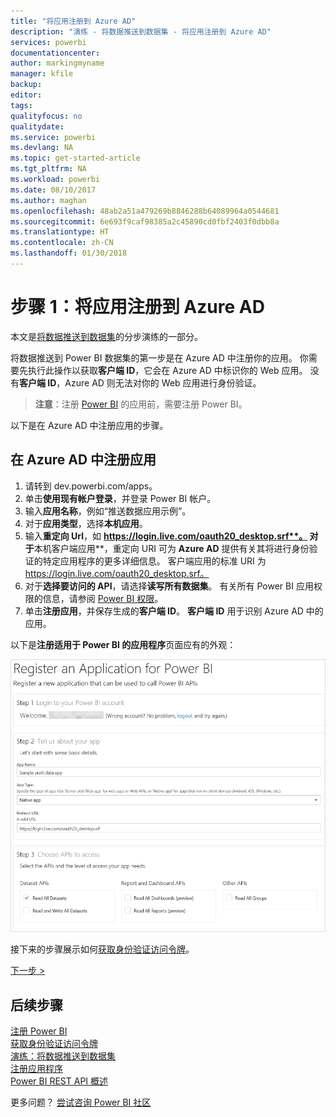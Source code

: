 ```yaml
---
title: "将应用注册到 Azure AD"
description: "演练 - 将数据推送到数据集 - 将应用注册到 Azure AD"
services: powerbi
documentationcenter: 
author: markingmyname
manager: kfile
backup: 
editor: 
tags: 
qualityfocus: no
qualitydate: 
ms.service: powerbi
ms.devlang: NA
ms.topic: get-started-article
ms.tgt_pltfrm: NA
ms.workload: powerbi
ms.date: 08/10/2017
ms.author: maghan
ms.openlocfilehash: 48ab2a51a479269b8846288b64089964a0544681
ms.sourcegitcommit: 6e693f9caf98385a2c45890cd0fbf2403f0dbb8a
ms.translationtype: HT
ms.contentlocale: zh-CN
ms.lasthandoff: 01/30/2018
---
```

# <a name="step-1-register-an-app-with-azure-ad"></a>步骤 1：将应用注册到 Azure AD
本文是[将数据推送到数据集](walkthrough-push-data.md)的分步演练的一部分。

将数据推送到 Power BI 数据集的第一步是在 Azure AD 中注册你的应用。 你需要先执行此操作以获取**客户端 ID**，它会在 Azure AD 中标识你的 Web 应用。 没有**客户端 ID**，Azure AD 则无法对你的 Web 应用进行身份验证。

> **注意**：注册 [Power BI](create-an-azure-active-directory-tenant.md) 的应用前，需要注册 Power BI。
> 
> 

以下是在 Azure AD 中注册应用的步骤。

## <a name="register-an-app-in-azure-ad"></a>在 Azure AD 中注册应用
1. 请转到 dev.powerbi.com/apps。
2. 单击**使用现有帐户登录**，并登录 Power BI 帐户。
3. 输入**应用名称**，例如“推送数据应用示例”。
4. 对于**应用类型**，选择**本机应用**。
5. 输入**重定向 Url**，如 **https://login.live.com/oauth20_desktop.srf**。 对于**本机客户端应用**，重定向 URI 可为 **Azure AD** 提供有关其将进行身份验证的特定应用程序的更多详细信息。 客户端应用的标准 URI 为 https://login.live.com/oauth20_desktop.srf。
6. 对于**选择要访问的 API**，请选择**读写所有数据集**。 有关所有 Power BI 应用权限的信息，请参阅 [Power BI 权限](power-bi-permissions.md)。
7. 单击**注册应用**，并保存生成的**客户端 ID**。 **客户端 ID** 用于识别 Azure AD 中的应用。

以下是**注册适用于 Power BI 的应用程序**页面应有的外观：

![](media/walkthrough-push-data-register-app-with-azure-ad/powerbi-developer-sample-register-app.png)

接下来的步骤展示如何[获取身份验证访问令牌](walkthrough-push-data-get-token.md)。

[下一步 >](walkthrough-push-data-get-token.md)

## <a name="next-steps"></a>后续步骤
[注册 Power BI](create-an-azure-active-directory-tenant.md)  
[获取身份验证访问令牌](walkthrough-push-data-get-token.md)  
[演练：将数据推送到数据集](walkthrough-push-data.md)  
[注册应用程序](register-app.md)  
[Power BI REST API 概述](overview-of-power-bi-rest-api.md)  

更多问题？ [尝试咨询 Power BI 社区](http://community.powerbi.com/)

